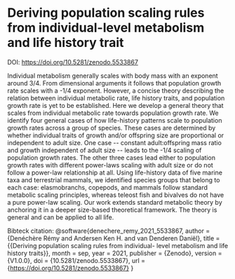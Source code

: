 # Deriving population scaling rules from individual-level metabolism and life history trait

DOI: https://doi.org/10.5281/zenodo.5533867

Individual metabolism generally scales with body mass with an exponent around 3/4. From dimensional arguments it follows that population growth rate scales with a -1/4 exponent. However, a concise theory describing the relation between individual metabolic rate, life history traits, and population growth rate is yet to be established. Here we develop a general theory that scales from individual metabolic rate towards population growth rate. We identify four general cases of how life-history patterns scale to population growth rates across a group of species. These cases are determined by whether individual traits of growth and/or offspring size are proportional or independent to adult size. One case -- constant adult:offspring mass ratio and growth independent of adult size -- leads to the -1/4 scaling of population growth rates. The other three cases lead either to population growth rates with different power-laws scaling with adult size or do not follow a power-law relationship at all. Using life-history data of five marine taxa and terrestrial mammals, we identified species groups that belong to each case: elasmobranchs, copepods, and mammals follow standard metabolic scaling principles, whereas teleost fish and bivalves do not have a pure power-law scaling. Our work extends standard metabolic theory by anchoring it in a deeper size-based theoretical framework. The theory is general and can be applied to all life.

Bibteck citation:
@software{denechere_remy_2021_5533867,
  author       = {Denéchère Rémy and
                  Andersen Ken H. and
                  van Denderen Daniël},
  title        = {{Deriving population scaling rules from individual- 
                   level metabolism and life history traits}},
  month        = sep,
  year         = 2021,
  publisher    = {Zenodo},
  version      = {V1.0.0},
  doi          = {10.5281/zenodo.5533867},
  url          = {https://doi.org/10.5281/zenodo.5533867}
}
